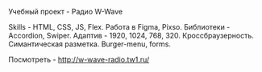 Учебный проект - Радио W-Wave

Skills - HTML, CSS, JS, Flex.
Работа в Figma, Pixso.
Библиотеки - Accordion, Swiper.
Адаптив - 1920, 1024, 768, 320.
Кроссбраузерность.
Симантическая разметка.
Burger-menu, forms.

Посмотреть -  http://w-wave-radio.tw1.ru/
